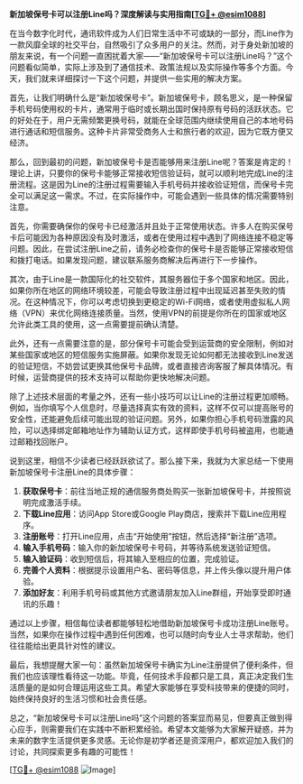 **新加坡保号卡可以注册Line吗？深度解读与实用指南[[TG💪+ @esim1088](https://t.me/s/esim1088)]**

在当今数字化时代，通讯软件成为人们日常生活中不可或缺的一部分，而Line作为一款风靡全球的社交平台，自然吸引了众多用户的关注。然而，对于身处新加坡的朋友来说，有一个问题一直困扰着大家——“新加坡保号卡可以注册Line吗？”这个问题看似简单，实际上涉及到了通信技术、政策法规以及实际操作等多个方面。今天，我们就来详细探讨一下这个问题，并提供一些实用的解决方案。

首先，让我们明确什么是“新加坡保号卡”。新加坡保号卡，顾名思义，是一种保留手机号码使用权的卡片，通常用于临时或长期出国时保持原有号码的活跃状态。它的好处在于，用户无需频繁更换号码，就能在全球范围内继续使用自己的本地号码进行通话和短信服务。这种卡片非常受商务人士和旅行者的欢迎，因为它既方便又经济。

那么，回到最初的问题，新加坡保号卡是否能够用来注册Line呢？答案是肯定的！理论上讲，只要你的保号卡能够正常接收短信验证码，就可以顺利地完成Line的注册流程。这是因为Line的注册过程需要输入手机号码并接收验证短信，而保号卡完全可以满足这一需求。不过，在实际操作中，可能会遇到一些具体的情况需要特别注意。

首先，你需要确保你的保号卡已经激活并且处于正常使用状态。许多人在购买保号卡后可能因为各种原因没有及时激活，或者在使用过程中遇到了网络连接不稳定等问题。因此，在尝试注册Line之前，请务必检查你的保号卡是否能够正常接收短信和拨打电话。如果发现问题，建议联系服务商解决后再进行下一步操作。

其次，由于Line是一款国际化的社交软件，其服务器位于多个国家和地区。因此，如果你所在地区的网络环境较差，可能会导致注册过程中出现延迟甚至失败的情况。在这种情况下，你可以考虑切换到更稳定的Wi-Fi网络，或者使用虚拟私人网络（VPN）来优化网络连接质量。当然，使用VPN的前提是你所在的国家或地区允许此类工具的使用，这一点需要提前确认清楚。

此外，还有一点需要注意的是，部分保号卡可能会受到运营商的安全限制，例如对某些国家或地区的短信服务实施屏蔽。如果你发现无论如何都无法接收到Line发送的验证短信，不妨尝试更换其他保号卡品牌，或者直接咨询客服了解具体情况。有时候，运营商提供的技术支持可以帮助你更快地解决问题。

除了上述技术层面的考量之外，还有一些小技巧可以让Line的注册过程更加顺畅。例如，当你填写个人信息时，尽量选择真实有效的资料，这样不仅可以提高账号的安全性，还能避免后续可能出现的验证问题。另外，如果你担心手机号码泄露的风险，可以选择绑定邮箱地址作为辅助认证方式，这样即使手机号码被盗用，也能通过邮箱找回账户。

说到这里，相信不少读者已经跃跃欲试了。那么接下来，我就为大家总结一下使用新加坡保号卡注册Line的具体步骤：

1. **获取保号卡**：前往当地正规的通信服务商处购买一张新加坡保号卡，并按照说明完成激活手续。
2. **下载Line应用**：访问App Store或Google Play商店，搜索并下载Line应用程序。
3. **注册账号**：打开Line应用，点击“开始使用”按钮，然后选择“新注册”选项。
4. **输入手机号码**：输入你的新加坡保号卡号码，并等待系统发送验证短信。
5. **输入验证码**：收到短信后，将其输入至相应的位置，完成验证。
6. **完善个人资料**：根据提示设置用户名、密码等信息，并上传头像以提升用户体验。
7. **添加好友**：利用手机号码或其他方式邀请朋友加入Line群组，开始享受即时通讯的乐趣！

通过以上步骤，相信每位读者都能够轻松地借助新加坡保号卡成功注册Line账号。当然，如果你在操作过程中遇到任何困难，也可以随时向专业人士寻求帮助，他们往往能给出更具针对性的建议。

最后，我想提醒大家一句：虽然新加坡保号卡确实为Line注册提供了便利条件，但我们也应该理性看待这一功能。毕竟，任何技术手段都只是工具，真正决定我们生活质量的是如何合理运用这些工具。希望大家能够在享受科技带来的便捷的同时，始终保持良好的生活习惯和社会责任感。

总之，“新加坡保号卡可以注册Line吗”这个问题的答案显而易见，但要真正做到得心应手，则需要我们在实践中不断积累经验。希望本文能够为大家解开疑惑，并为未来的数字生活提供更多灵感。无论你是初学者还是资深用户，都欢迎加入我们的讨论，共同探索更多有趣的可能性！

[[TG💪+ @esim1088](https://t.me/s/esim1088) ![Image](https://i.postimg.cc/4NQfJmqS/Snipaste-2025-05-13-00-14-12.png)]